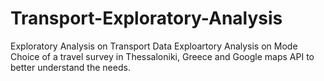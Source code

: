 # Transport-Exploratory-Analysis
Exploratory Analysis on Transport Data
Exploartory Analysis on Mode Choice of a travel survey in Thessaloniki, 
Greece and Google maps API to better understand the needs.
